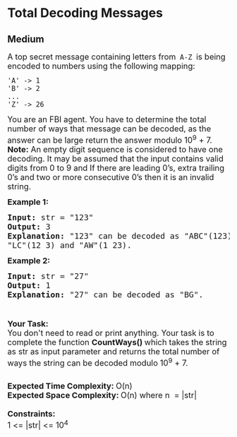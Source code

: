 # Total Decoding Messages
##  Medium 
<div class="problem-statement" style="user-select: auto;">
                <p style="user-select: auto;"></p><p style="user-select: auto;"><span style="font-size: 18px; user-select: auto;">A top secret message containing letters from<code style="user-select: auto;"> A-Z </code>is being encoded to numbers using the following mapping:</span></p>

<div class="highlighter-rouge" style="user-select: auto;">
<pre style="user-select: auto;"><span style="font-size: 18px; user-select: auto;"><code style="user-select: auto;">'A' -&gt; 1
'B' -&gt; 2
...
'Z' -&gt; 26
</code></span></pre>
</div>

<p style="user-select: auto;"><span style="font-size: 18px; user-select: auto;">You are an FBI agent. You have to determine the total number of ways that message can be decoded, as the answer can be large return the answer modulo 10<sup style="user-select: auto;">9</sup>&nbsp;+ 7.<br style="user-select: auto;">
<strong style="user-select: auto;">Note:</strong> An empty digit sequence is considered to have one decoding. It may be assumed that the input contains valid digits from 0 to 9 and If there are leading 0’s, extra trailing 0’s and two or more consecutive 0’s then it is an invalid string.</span></p>

<p style="user-select: auto;"><span style="font-size: 18px; user-select: auto;"><strong style="user-select: auto;">Example 1:</strong></span></p>

<pre style="user-select: auto;"><span style="font-size: 18px; user-select: auto;"><strong style="user-select: auto;">Input: </strong>str = "123"
<strong style="user-select: auto;">Output: </strong>3
<strong style="user-select: auto;">Explanation: </strong>"123" can be decoded as "ABC"(123),
"LC"(12 3) and "AW"(1 23).</span>
</pre>

<p style="user-select: auto;"><span style="font-size: 18px; user-select: auto;"><strong style="user-select: auto;">Example 2:</strong></span></p>

<pre style="user-select: auto;"><span style="font-size: 18px; user-select: auto;"><strong style="user-select: auto;">Input: </strong>str = "27"
<strong style="user-select: auto;">Output: </strong>1
<strong style="user-select: auto;">Explanation: </strong>"27" can be decoded as "BG".</span>
</pre>

<p style="user-select: auto;">&nbsp;</p>

<p style="user-select: auto;"><span style="font-size: 18px; user-select: auto;"><strong style="user-select: auto;">Your Task:</strong><br style="user-select: auto;">
You don't need to read or print anything. Your task is to complete the function&nbsp;<strong style="user-select: auto;">CountWays()&nbsp;</strong>which takes the string as str as input parameter and returns the total number of ways the string can be decoded modulo 10<sup style="user-select: auto;">9</sup>&nbsp;+ 7.</span><br style="user-select: auto;">
&nbsp;</p>

<p style="user-select: auto;"><span style="font-size: 18px; user-select: auto;"><strong style="user-select: auto;">Expected Time Complexity:&nbsp;</strong>O(n)<br style="user-select: auto;">
<strong style="user-select: auto;">Expected Space Complexity:&nbsp;</strong>O(n) where n&nbsp; = |str|<br style="user-select: auto;">
<br style="user-select: auto;">
<strong style="user-select: auto;">Constraints:</strong><br style="user-select: auto;">
1 &lt;= |str| &lt;= 10<sup style="user-select: auto;">4</sup></span></p>
 <p style="user-select: auto;"></p>
            </div>